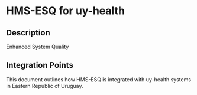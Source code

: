 # HMS-ESQ for uy-health

## Description

Enhanced System Quality

## Integration Points

This document outlines how HMS-ESQ is integrated with uy-health systems in Eastern Republic of Uruguay.

